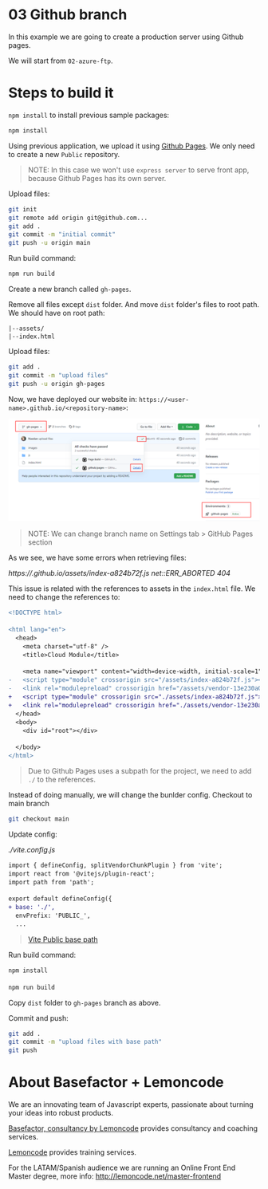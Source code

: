 # 03 Github branch

In this example we are going to create a production server using Github pages.

We will start from `02-azure-ftp`.

# Steps to build it

`npm install` to install previous sample packages:

```bash
npm install
```

Using previous application, we upload it using [Github Pages](https://pages.github.com/). We only need to create a new `Public` repository.

> NOTE: In this case we won't use `express server` to serve front app, because Github Pages has its own server.

Upload files:

```bash
git init
git remote add origin git@github.com...
git add .
git commit -m "initial commit"
git push -u origin main
```

Run build command:

```bash
npm run build
```

Create a new branch called `gh-pages`.

Remove all files except `dist` folder. And move `dist` folder's files to root path. We should have on root path:

```
|--assets/
|--index.html

```

Upload files:

```bash
git add .
git commit -m "upload files"
git push -u origin gh-pages
```

Now, we have deployed our website in: `https://<user-name>.github.io/<repository-name>`:

![01-open-gh-pages-url](./readme-resources/01-open-gh-pages-url.png)

> NOTE: We can change branch name on Settings tab > GitHub Pages section

As we see, we have some errors when retrieving files:

_https://<user-name>.github.io/assets/index-a824b72f.js net::ERR_ABORTED 404_

This issue is related with the references to assets in the `index.html` file. We need to change the references to:

```diff
<!DOCTYPE html>

<html lang="en">
  <head>
    <meta charset="utf-8" />
    <title>Cloud Module</title>

    <meta name="viewport" content="width=device-width, initial-scale=1" />
-   <script type="module" crossorigin src="/assets/index-a824b72f.js"></script>
-   <link rel="modulepreload" crossorigin href="/assets/vendor-13e230a0.js">
+   <script type="module" crossorigin src="./assets/index-a824b72f.js"></script>
+   <link rel="modulepreload" crossorigin href="./assets/vendor-13e230a0.js">
  </head>
  <body>
    <div id="root"></div>

  </body>
</html>
```

> Due to Github Pages uses a subpath for the project, we need to add `./` to the references.

Instead of doing manually, we will change the bunlder config. Checkout to main branch

```bash
git checkout main

```

Update config:

_./vite.config.js_

```diff
import { defineConfig, splitVendorChunkPlugin } from 'vite';
import react from '@vitejs/plugin-react';
import path from 'path';

export default defineConfig({
+ base: './',
  envPrefix: 'PUBLIC_',
  ...
```

> [Vite Public base path](https://vitejs.dev/guide/build.html#public-base-path)

Run build command:

```bash
npm install

npm run build

```

Copy `dist` folder to `gh-pages` branch as above.

Commit and push:

```bash
git add .
git commit -m "upload files with base path"
git push

```

# About Basefactor + Lemoncode

We are an innovating team of Javascript experts, passionate about turning your ideas into robust products.

[Basefactor, consultancy by Lemoncode](http://www.basefactor.com) provides consultancy and coaching services.

[Lemoncode](http://lemoncode.net/services/en/#en-home) provides training services.

For the LATAM/Spanish audience we are running an Online Front End Master degree, more info: http://lemoncode.net/master-frontend
